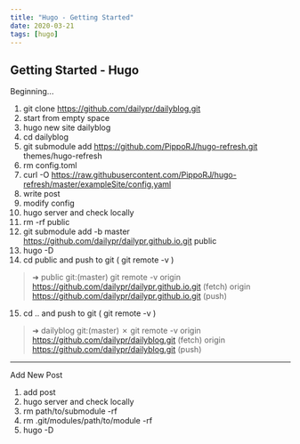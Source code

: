 ```yaml
---
title: "Hugo - Getting Started"
date: 2020-03-21
tags: [hugo]
---
```


Getting Started - Hugo 
---
Beginning... 
1. git clone https://github.com/dailypr/dailyblog.git  
2. start from empty space  
3. hugo new site dailyblog  
4. cd dailyblog  
5. git submodule add https://github.com/PippoRJ/hugo-refresh.git themes/hugo-refresh  
6. rm config.toml  
7. curl -O https://raw.githubusercontent.com/PippoRJ/hugo-refresh/master/exampleSite/config.yaml  
8. write post  
9. modify config  
10. hugo server and check locally  
11. rm -rf public  
12. git submodule add -b master https://github.com/dailypr/dailypr.github.io.git public  
13. hugo -D   
14. cd public  and push to git  ( git remote -v )  
> ➜  public git:(master) git remote -v
> origin	https://github.com/dailypr/dailypr.github.io.git (fetch)
> origin	https://github.com/dailypr/dailypr.github.io.git (push)
15. cd ..  and push to git ( git remote -v )  
> ➜  dailyblog git:(master) ✗ git remote -v
> origin	https://github.com/dailypr/dailyblog.git (fetch)
> origin	https://github.com/dailypr/dailyblog.git (push)

---
Add New Post
1. add post
2. hugo server and check locally 
3. rm path/to/submodule -rf
4. rm .git/modules/path/to/module -rf
5. hugo -D

